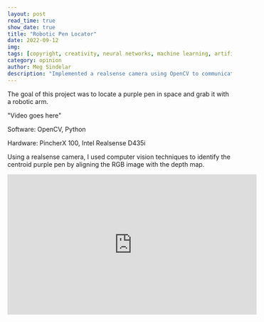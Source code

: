 ```yaml
---
layout: post
read_time: true
show_date: true
title: "Robotic Pen Locator"
date: 2022-09-12
img: 
tags: [copyright, creativity, neural networks, machine learning, artificial intelligence]
category: opinion
author: Meg Sindelar
description: "Implemented a realsense camera using OpenCV to communicate to a robotic arm where a purple pen is in space, and have the robotic arm move to and grab the pen."
---
```

The goal of this project was to locate a purple pen in space and grab it with a robotic arm.

"Video goes here"

Software: OpenCV, Python

Hardware: PincherX 100, Intel Realsense D435i

Using a realsense camera, I used computer vision techniques to identify the centroid purple pen by aligning the RGB image with the depth map. 

<iframe width="560" height="315" src="https://www.youtube.com/embed/tjzOzuKQhSM" title="YouTube video player" frameborder="0" allow="accelerometer; autoplay; clipboard-write; encrypted-media; gyroscope; picture-in-picture" allowfullscreen></iframe>

